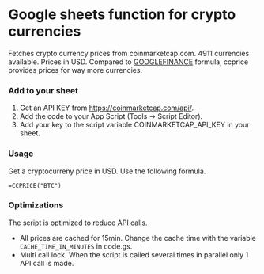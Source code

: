 # Google sheets function for crypto currencies

Fetches crypto currency prices from coinmarketcap.com. 4911 currencies available. Prices in USD. Compared to [GOOGLEFINANCE](https://support.google.com/docs/answer/3093281?hl=en) formula, ccprice provides prices for way more currencies.


### Add to your sheet
1. Get an API KEY from https://coinmarketcap.com/api/.
2. Add the code to your App Script (Tools -> Script Editor).
3. Add your key to the script variable COINMARKETCAP_API_KEY in your sheet.


### Usage

Get a cryptocurreny price in USD. Use the following formula.

```
=CCPRICE("BTC")
```

### Optimizations

The script is optimized to reduce API calls. 

- All prices are cached for 15min. Change the cache time with the variable `CACHE_TIME_IN_MINUTES` in code.gs.
- Multi call lock. When the script is called several times in parallel only 1 API call is made.

